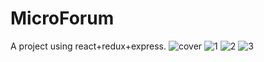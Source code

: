 # MicroForum
A project using react+redux+express.
![cover](https://github.com/wanghaichao2195/MicroForum/img/1.png) 
![1](https://github.com/wanghaichao2195/img/MicroForum/img/2.png) 
![2](https://github.com/wanghaichao2195/img/MicroForum/img/3.png) 
![3](https://github.com/wanghaichao2195/img/MicroForum/img/4.png) 

